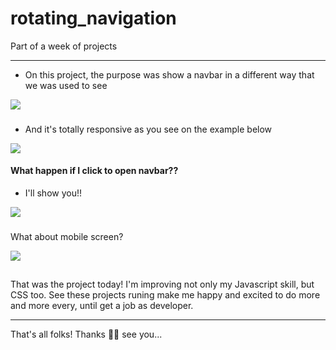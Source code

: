 # rotating_navigation
Part of a week of projects

-------------

- On this project, the purpose was show a navbar in a different way that we was used to see

<div>
    <img alt"normal" src="https://imgur.com/tVKlX5G.png" />
</div>

###

- And it's totally responsive as you see on the example below

<div>
    <img alt"normal" src="https://i.imgur.com/8CLs2nL.png" />
</div>

#### What happen if I click to open navbar??
- I'll show you!!
<div>
    <img alt"normal" src="https://i.imgur.com/2I7Eqke.png" />
</div>

###

What about mobile screen?
<div>
    <img alt"normal" src="https://i.imgur.com/bMCTldl.png" />
</div>

##

That was the project today! I'm improving not only my Javascript skill, but CSS too. See these projects runing make me happy and excited to do more and more every, until get a job as developer.

-----

That's all folks! Thanks 🥷🥷 see you...
